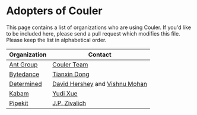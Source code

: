 # Adopters of Couler

This page contains a list of organizations who are using Couler. If you'd like to be included here, please send a pull request which modifies this file. Please keep the list in alphabetical order.

| Organization | Contact |
| ------------ | ------- |
| [Ant Group](https://www.antgroup.com/) | [Couler Team](https://github.com/orgs/couler-proj/teams/couler-team) |
| [Bytedance](https://www.bytedance.com/) | [Tianxin Dong](https://github.com/FogDong) |
| [Determined](https://determined.ai/) | [David Hershey](https://github.com/davidhershey) and [Vishnu Mohan](https://github.com/vishnu2kmohan) |
| [Kabam](https://kabam.com/) | [Yudi Xue](https://github.com/binarycrayon) |
| [Pipekit](https://pipekit.io/) | [J.P. Zivalich](https://github.com/JPZ13) |
